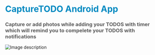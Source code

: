 <h1 style="color: #008AC1">CaptureTODO Android App</h1>

<h3 style="color: #5A5A5A">Capture or add photos while adding your TODOS with timer which will remind you to compelete your TODOS with notifications</h3>

![Image description](https://dl.dropboxusercontent.com/1/view/dp5mjpzcpurnfxa/intro.gif)
